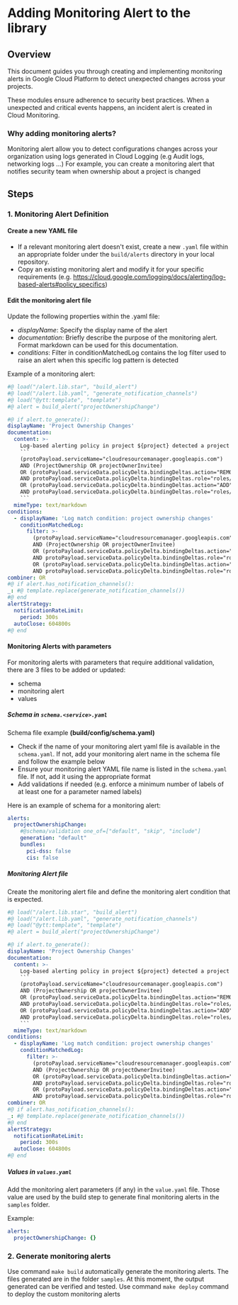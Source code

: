 # Adding Monitoring Alert to the library

## Overview

This document guides you through creating and implementing monitoring alerts in Google Cloud Platform to detect unexpected changes across your projects.

These modules ensure adherence to security best practices. When a unexpected and critical events happens, an incident alert is created in Cloud Monitoring.

### Why adding monitoring alerts?

Monitoring alert allow you to detect configurations changes across your organization using logs generated in Cloud Logging (e.g Audit logs, networking logs ...)
For example, you can create a monitoring alert that notifies security team when ownership about a project is changed

## Steps

### 1. Monitoring Alert Definition

#### Create a new YAML file

- If a relevant monitoring alert doesn't exist, create a new `.yaml` file within an appropriate folder under the `build/alerts` directory in your local repository.
- Copy an existing monitoring alert and modify it for your specific requirements (e.g. <https://cloud.google.com/logging/docs/alerting/log-based-alerts#policy_specifics>)

#### Edit the monitoring alert file

Update the following properties within the .yaml file:

- *displayName*: Specify the display name of the alert
- *documentation*: Briefly describe the purpose of the monitoring alert. Format markdown can be used for this documentation.
- *conditions*: Filter in conditionMatchedLog contains the log filter used to raise an alert when this specific log pattern is detected

Example of a monitoring alert:

```yaml
#@ load("/alert.lib.star", "build_alert")
#@ load("/alert.lib.yaml", "generate_notification_channels")
#@ load("@ytt:template", "template")
#@ alert = build_alert("projectOwnershipChange")

#@ if alert.to_generate():
displayName: 'Project Ownership Changes'
documentation:
  content: >-
    Log-based alerting policy in project ${project} detected a project ownership assignments or changes.
    ```
    (protoPayload.serviceName="cloudresourcemanager.googleapis.com")
    AND (ProjectOwnership OR projectOwnerInvitee)
    OR (protoPayload.serviceData.policyDelta.bindingDeltas.action="REMOVE"
    AND protoPayload.serviceData.policyDelta.bindingDeltas.role="roles/owner")
    OR (protoPayload.serviceData.policyDelta.bindingDeltas.action="ADD"
    AND protoPayload.serviceData.policyDelta.bindingDeltas.role="roles/owner")
    ```
  mimeType: text/markdown
conditions:
  - displayName: 'Log match condition: project ownership changes'
    conditionMatchedLog:
      filter: >-
        (protoPayload.serviceName="cloudresourcemanager.googleapis.com")
        AND (ProjectOwnership OR projectOwnerInvitee)
        OR (protoPayload.serviceData.policyDelta.bindingDeltas.action="REMOVE"
        AND protoPayload.serviceData.policyDelta.bindingDeltas.role="roles/owner")
        OR (protoPayload.serviceData.policyDelta.bindingDeltas.action="ADD"
        AND protoPayload.serviceData.policyDelta.bindingDeltas.role="roles/owner")
combiner: OR
#@ if alert.has_notification_channels():
_: #@ template.replace(generate_notification_channels())
#@ end
alertStrategy:
  notificationRateLimit:
    period: 300s
  autoClose: 604800s
#@ end
```

#### Monitoring Alerts with parameters

For monitoring alerts with parameters that require additional validation, there are 3 files to be added or updated:

- schema
- monitoring alert
- values

##### Schema in `schema.<service>.yaml`

Schema file example **(build/config/schema.yaml)**

- Check if the name of your monitoring alert yaml file is available in the `schema.yaml`. If not, add your monitoring alert name in the schema file and follow the example below
- Ensure your monitoring alert YAML file name is listed in the `schema.yaml` file. If not, add it using the appropriate format
- Add validations if needed (e.g. enforce a minimum number of labels of at least one  for a parameter named labels)

Here is an example of schema for a monitoring alert:

```yaml
alerts:
  projectOwnershipChange:
    #@schema/validation one_of=["default", "skip", "include"]
    generation: "default"
    bundles:
      pci-dss: false
      cis: false
```

##### Monitoring Alert file

Create the monitoring alert file and define the monitoring alert condition that is expected.

```yaml
#@ load("/alert.lib.star", "build_alert")
#@ load("/alert.lib.yaml", "generate_notification_channels")
#@ load("@ytt:template", "template")
#@ alert = build_alert("projectOwnershipChange")

#@ if alert.to_generate():
displayName: 'Project Ownership Changes'
documentation:
  content: >-
    Log-based alerting policy in project ${project} detected a project ownership assignments or changes.
    ```
    (protoPayload.serviceName="cloudresourcemanager.googleapis.com")
    AND (ProjectOwnership OR projectOwnerInvitee)
    OR (protoPayload.serviceData.policyDelta.bindingDeltas.action="REMOVE"
    AND protoPayload.serviceData.policyDelta.bindingDeltas.role="roles/owner")
    OR (protoPayload.serviceData.policyDelta.bindingDeltas.action="ADD"
    AND protoPayload.serviceData.policyDelta.bindingDeltas.role="roles/owner")
    ```
  mimeType: text/markdown
conditions:
  - displayName: 'Log match condition: project ownership changes'
    conditionMatchedLog:
      filter: >-
        (protoPayload.serviceName="cloudresourcemanager.googleapis.com")
        AND (ProjectOwnership OR projectOwnerInvitee)
        OR (protoPayload.serviceData.policyDelta.bindingDeltas.action="REMOVE"
        AND protoPayload.serviceData.policyDelta.bindingDeltas.role="roles/owner")
        OR (protoPayload.serviceData.policyDelta.bindingDeltas.action="ADD"
        AND protoPayload.serviceData.policyDelta.bindingDeltas.role="roles/owner")
combiner: OR
#@ if alert.has_notification_channels():
_: #@ template.replace(generate_notification_channels())
#@ end
alertStrategy:
  notificationRateLimit:
    period: 300s
  autoClose: 604800s
#@ end
```

##### Values in `values.yaml`

Add the monitoring alert parameters (if any) in the `value.yaml` file. Those value are used by the build step to generate final monitoring alerts in the `samples` folder.

Example:

```yaml
alerts:
  projectOwnershipChange: {}
```

### 2. Generate monitoring alerts

Use command `make build` automatically generate the monitoring alerts.
The files generated are in the folder `samples`. At this moment, the output generated can be verified and tested.
Use command `make deploy` command to deploy the custom monitoring alerts
